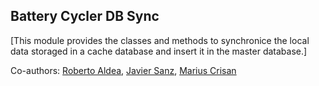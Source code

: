 ## Battery Cycler DB Sync

[This module provides the classes and methods to synchronice the local data storaged in a cache database and insert it in the master database.]

Co-authors:
[Roberto Aldea](https://pypi.org/user/Raldea/), 
[Javier Sanz](https://pypi.org/user/javibu13/),
[Marius Crisan](https://pypi.org/user/mariuscrsn/)
